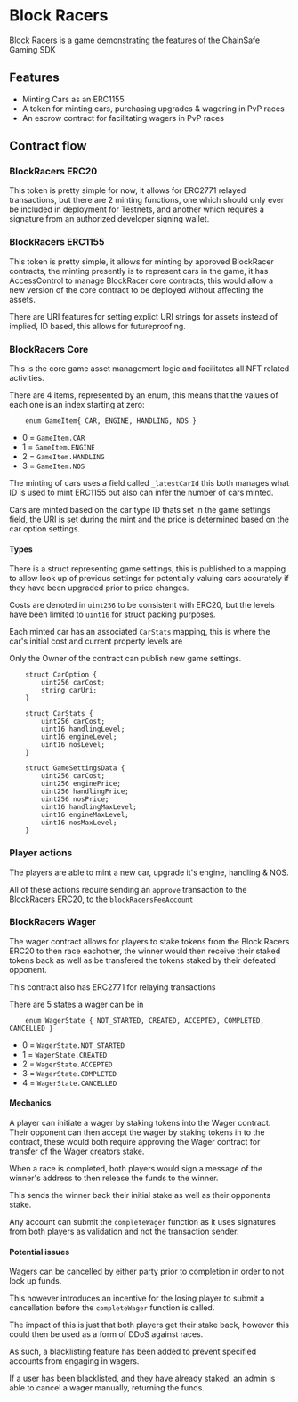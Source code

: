 # Block Racers 

Block Racers is a game demonstrating the features of the ChainSafe Gaming SDK

## Features

- Minting Cars as an ERC1155
- A token for minting cars, purchasing upgrades & wagering in PvP races
- An escrow contract for facilitating wagers in PvP races

## Contract flow 

### BlockRacers ERC20

This token is pretty simple for now, it allows for ERC2771 relayed transactions, but there are 2 minting functions, one which should only ever be included in deployment for Testnets, and another which requires a signature from an authorized developer signing wallet.

### BlockRacers ERC1155

This token is pretty simple, it allows for minting by approved BlockRacer contracts, the minting presently is to represent cars in the game, it has AccessControl to manage BlockRacer core contracts, this would allow a new version of the core contract to be deployed without affecting the assets. 

There are URI features for setting explict URI strings for assets instead of implied, ID based, this allows for futureproofing.

### BlockRacers Core 

This is the core game asset management logic and facilitates all NFT related activities.

There are 4 items, represented by an enum, this means that the values of each one is an index starting at zero:
```solidity
    enum GameItem{ CAR, ENGINE, HANDLING, NOS }
```

- 0 = `GameItem.CAR`
- 1 = `GameItem.ENGINE`
- 2 = `GameItem.HANDLING`
- 3 = `GameItem.NOS`

The minting of cars uses a field called `_latestCarId` this both manages what ID is used to mint ERC1155 but also can infer the number of cars minted.

Cars are minted based on the car type ID thats set in the game settings field, the URI is set during the mint and the price is determined based on the car option settings.

#### Types

There is a struct representing game settings, this is published to a mapping to allow look up of previous settings for potentially valuing cars accurately if they have been upgraded prior to price changes.

Costs are denoted in `uint256` to be consistent with ERC20, but the levels have been limited to `uint16` for struct packing purposes.

Each minted car has an associated `CarStats` mapping, this is where the car's initial cost and current property levels are

Only the Owner of the contract can publish new game settings.

```solidity
    struct CarOption {
        uint256 carCost;
        string carUri;
    }

    struct CarStats {
        uint256 carCost;
        uint16 handlingLevel;
        uint16 engineLevel;
        uint16 nosLevel;
    }

    struct GameSettingsData {
        uint256 carCost;
        uint256 enginePrice;
        uint256 handlingPrice;
        uint256 nosPrice;
        uint16 handlingMaxLevel;
        uint16 engineMaxLevel;
        uint16 nosMaxLevel;
    }
```

### Player actions

The players are able to mint a new car, upgrade it's engine, handling & NOS.

All of these actions require sending an `approve` transaction to the BlockRacers ERC20, to the `blockRacersFeeAccount`

### BlockRacers Wager

The wager contract allows for players to stake tokens from the Block Racers ERC20 to then race eachother, the winner would then receive their staked tokens back as well as be transfered the tokens staked by their defeated opponent.

This contract also has ERC2771 for relaying transactions

There are 5 states a wager can be in
```solidity
    enum WagerState { NOT_STARTED, CREATED, ACCEPTED, COMPLETED, CANCELLED }
```
- 0 = `WagerState.NOT_STARTED`
- 1 = `WagerState.CREATED`
- 2 = `WagerState.ACCEPTED`
- 3 = `WagerState.COMPLETED`
- 4 = `WagerState.CANCELLED`

#### Mechanics 

A player can initiate a wager by staking tokens into the Wager contract. Their opponent can then accept the wager by staking tokens in to the contract, these would both require approving the Wager contract for transfer of the Wager creators stake.

When a race is completed, both players would sign a message of the winner's address to then release the funds to the winner.

This sends the winner back their initial stake as well as their opponents stake.

Any account can submit the `completeWager` function as it uses signatures from both players as validation and not the transaction sender.

#### Potential issues

Wagers can be cancelled by either party prior to completion in order to not lock up funds.

This however introduces an incentive for the losing player to submit a cancellation before the `completeWager` function is called.

The impact of this is just that both players get their stake back, however this could then be used as a form of DDoS against races.

As such, a blacklisting feature has been added to prevent specified accounts from engaging in wagers.

If a user has been blacklisted, and they have already staked, an admin is able to cancel a wager manually, returning the funds.